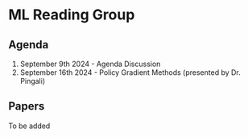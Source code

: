 # ML Reading Group 

## Agenda

1) September 9th 2024 - Agenda Discussion
2) September 16th 2024 - Policy Gradient Methods (presented by Dr. Pingali)

## Papers

To be added
